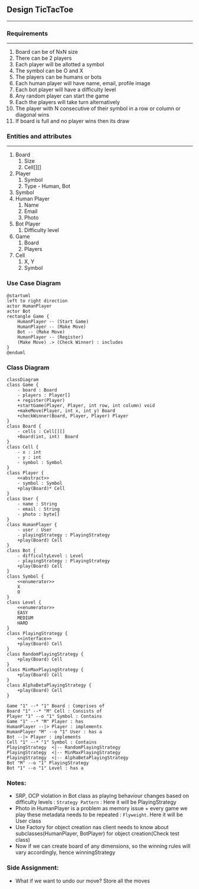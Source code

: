 ## Design TicTacToe

<hr>

### Requirements

<hr>

1. Board can be of NxN size
2. There can be 2 players
3. Each player will be allotted a symbol
4. The symbol can be O and X
5. The players can be humans or bots
6. Each human player will have name, email, profile image
7. Each bot player will have a difficulty level
8. Any random player can start the game
9. Each the players will take turn alternatively
10. The player with N consecutive of their symbol in a row or column or diagonal wins
11. If board is full and no player wins then its draw

### Entities and attributes

<hr>

1. Board
   1. Size
   2. Cell[][]
2. Player
   1. Symbol
   2. Type - Human, Bot
3. Symbol
4. Human Player
   1. Name
   2. Email
   3. Photo
5. Bot Player
   1. Difficulty level
6. Game
   1. Board
   2. Players
7. Cell
   1. X, Y
   2. Symbol

### Use Case Diagram
```plantuml
@startuml
left to right direction
actor HumanPlayer
actor Bot
rectangle Game {
    HumanPlayer -- (Start Game)
    HumanPlayer -- (Make Move)
    Bot -- (Make Move)
    HumanPlayer -- (Register)
    (Make Move) .> (Check Winner) : includes
}
@enduml
```

### Class Diagram
```mermaid
classDiagram
class Game {
    - board : Board
    - players : Player[]
    + register(Player)
    +startGame(Player, Player, int row, int column) void
    +makeMove(Player, int x, int y) Board
    +checkWinner(Board, Player, Player) Player
}
class Board {
    - cells : Cell[][] 
    +Board(int, int)  Board
}
class Cell {
    - x : int
    - y : int
    - symbol : Symbol
}
class Player {
    <<abstract>>
    - symbol : Symbol
    +play(Board)* Cell
}
class User {
    - name : String
    - email : String
    - photo : byte[]
}
class HumanPlayer {
    - user : User
    - playingStrategy : PlayingStrategy 
    +play(Board) Cell
}
class Bot {
    - difficultyLevel : Level
    - playingStrategy : PlayingStrategy
    +play(Board) Cell
}
class Symbol {
    <<enumerator>>
    X
    O
}
class Level {
    <<enumerator>>
    EASY
    MEDIUM
    HARD
}
class PlayingStrategy {
    <<interface>>
    +play(Board) Cell
}
class RandomPlayingStrategy {
    +play(Board) Cell
}
class MinMaxPlayingStrategy {
    +play(Board) Cell
}
class AlphaBetaPlayingStrategy {
    +play(Board) Cell
}

Game "1" --* "1" Board : Comprises of
Board "1" --* "M" Cell : Consists of
Player "1" --o "1" Symbol : Contains
Game "1" --* "M" Player : has
HumanPlayer --|> Player : implements
HumanPlayer "M" --o "1" User : has a 
Bot --|> Player : implements
Cell "1" --* "1" Symbol : Contains
PlayingStrategy  <|-- RandomPlayingStrategy
PlayingStrategy  <|-- MinMaxPlayingStrategy
PlayingStrategy  <|-- AlphaBetaPlayingStrategy
Bot "M" --o "1" PlayingStrategy
Bot "1" --o "1" Level : has a 
```

### Notes:
* SRP, OCP violation in Bot class as playing behaviour changes based on difficulty levels : `Strategy Pattern` : Here it will be PlayingStrategy
* Photo in HumanPlayer is a problem as memory issue + every game we play these metadata needs to be repeated : `Flyweight`. Here it will be User class
* Use Factory for object creation nas client needs to know about subclasses(HumanPlayer, BotPlayer) for object creation(Check test class)
* Now if we can create board of any dimensions, so the winning rules will vary accordingly, hence winningStrategy

### Side Assignment:
* What if we want to undo our move? Store all the moves